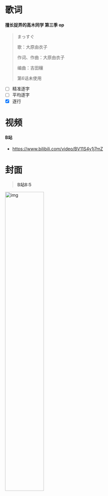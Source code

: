 # 歌词

#### 擅长捉弄的高木同学 第三季 op

>
> まっすぐ
>
> 歌：大原由衣子
>
> 作词、作曲：大原由衣子
>
> 编曲：吉田穰
>
> 第6话未使用


- [ ] 精准逐字
- [ ] 平均逐字
- [x] 逐行

# 视频

#### B站

- https://www.bilibili.com/video/BV11S4y1j7mZ

# 封面

> **B站8:5**

<img src="https://i0.hdslb.com/bfs/archive/d196694c2db51cd06b1afe6844bb8645f57a44d9.jpg" alt="img" width="50%"/>
